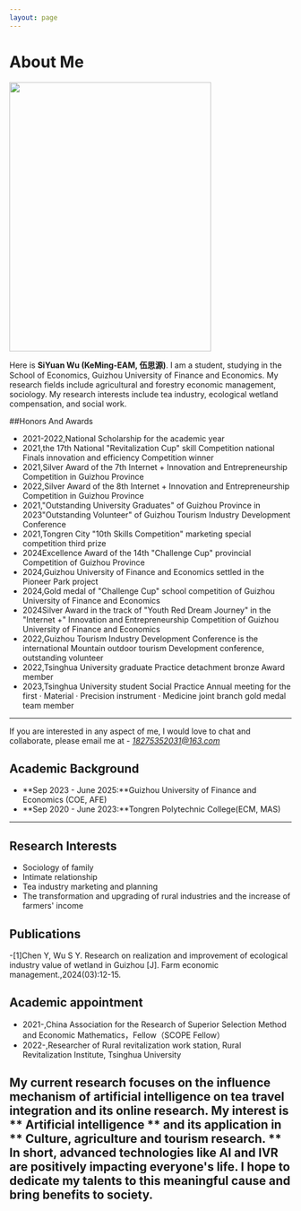 ```yaml
---
layout: page
---
```


# About Me

<img src="https://wusiyuan.com/wusiyuan.jpg" class="floatpic" width="360" height="480">

Here is **SiYuan Wu (KeMing-EAM, 伍思源)**.
  I am a student, studying in the School of Economics, Guizhou University of Finance and Economics. My research fields include agricultural and forestry economic management, sociology. My research interests include tea industry, ecological wetland compensation, and social work.

##Honors And Awards
- 2021-2022,National Scholarship for the academic year 
- 2021,the 17th National "Revitalization Cup" skill Competition national Finals innovation and efficiency Competition winner
- 2021,Silver Award of the 7th Internet + Innovation and Entrepreneurship Competition in Guizhou Province 
- 2022,Silver Award of the 8th Internet + Innovation and Entrepreneurship Competition in Guizhou Province 
- 2021,"Outstanding University Graduates" of Guizhou Province in 2023"Outstanding Volunteer" of Guizhou Tourism Industry Development Conference
- 2021,Tongren City "10th Skills Competition" marketing special competition third prize
- 2024Excellence Award of the 14th "Challenge Cup" provincial Competition of Guizhou Province
- 2024,Guizhou University of Finance and Economics settled in the Pioneer Park project
- 2024,Gold medal of "Challenge Cup" school competition of Guizhou University of Finance and Economics
- 2024Silver Award in the track of "Youth Red Dream Journey" in the "Internet +" Innovation and Entrepreneurship Competition of Guizhou University of Finance 
 and Economics
- 2022,Guizhou Tourism Industry Development Conference is the international Mountain outdoor tourism Development conference, outstanding volunteer
- 2022,Tsinghua University graduate Practice detachment bronze Award member
- 2023,Tsinghua University student Social Practice Annual meeting for the first · Material · Precision instrument · Medicine joint branch gold medal team member

---

If you are interested in any aspect of me, I would love to chat and collaborate, please email me at - *18275352031@163.com*

## Academic Background

- **Sep 2023 - June 2025:**Guizhou University of Finance and Economics (COE, AFE)
- **Sep 2020 - June 2023:**Tongren Polytechnic College(ECM, MAS)


---

## Research Interests
- Sociology of family
- Intimate relationship
- Tea industry marketing and planning
- The transformation and upgrading of rural industries and the increase of farmers' income

## Publications
-[1]Chen Y, Wu S Y. Research on realization and improvement of ecological industry value of wetland in Guizhou [J]. Farm economic management.,2024(03):12-15.

## Academic appointment
- 2021-,China Association for the Research of Superior Selection Method and Economic Mathematics，Fellow（SCOPE Fellow）
- 2022-,Researcher of Rural revitalization work station, Rural Revitalization Institute, Tsinghua University

My current research focuses on the influence mechanism of artificial intelligence on tea travel integration and its online research. My interest is ** Artificial intelligence ** and its application in ** Culture, agriculture and tourism research. ** In short, advanced technologies like AI and IVR are positively impacting everyone's life. I hope to dedicate my talents to this meaningful cause and bring benefits to society.
---

